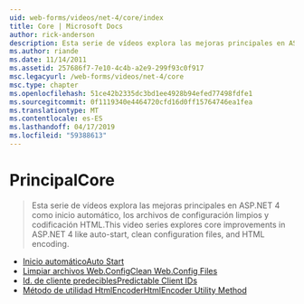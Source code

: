 ```yaml
---
uid: web-forms/videos/net-4/core/index
title: Core | Microsoft Docs
author: rick-anderson
description: Esta serie de vídeos explora las mejoras principales en ASP.NET 4 como inicio automático, los archivos de configuración limpios y codificación HTML.
ms.author: riande
ms.date: 11/14/2011
ms.assetid: 257686f7-7e10-4c4b-a2e9-299f93c0f917
msc.legacyurl: /web-forms/videos/net-4/core
msc.type: chapter
ms.openlocfilehash: 51ce42b2335dc3bd1ee4928b94efed77498fdfe1
ms.sourcegitcommit: 0f1119340e4464720cfd16d0ff15764746ea1fea
ms.translationtype: MT
ms.contentlocale: es-ES
ms.lasthandoff: 04/17/2019
ms.locfileid: "59388613"
---
```

# <a name="core"></a><span data-ttu-id="47518-103">Principal</span><span class="sxs-lookup"><span data-stu-id="47518-103">Core</span></span>

> <span data-ttu-id="47518-104">Esta serie de vídeos explora las mejoras principales en ASP.NET 4 como inicio automático, los archivos de configuración limpios y codificación HTML.</span><span class="sxs-lookup"><span data-stu-id="47518-104">This video series explores core improvements in ASP.NET 4 like auto-start, clean configuration files, and HTML encoding.</span></span>


- [<span data-ttu-id="47518-105">Inicio automático</span><span class="sxs-lookup"><span data-stu-id="47518-105">Auto Start</span></span>](aspnet-4-quick-hit-auto-start.md)
- [<span data-ttu-id="47518-106">Limpiar archivos Web.Config</span><span class="sxs-lookup"><span data-stu-id="47518-106">Clean Web.Config Files</span></span>](aspnet-4-quick-hit-clean-webconfig-files.md)
- [<span data-ttu-id="47518-107">Id. de cliente predecibles</span><span class="sxs-lookup"><span data-stu-id="47518-107">Predictable Client IDs</span></span>](aspnet-4-quick-hit-predictable-client-ids.md)
- [<span data-ttu-id="47518-108">Método de utilidad HtmlEncoder</span><span class="sxs-lookup"><span data-stu-id="47518-108">HtmlEncoder Utility Method</span></span>](aspnet-4-quick-hit-the-htmlencoder-utility-method.md)
